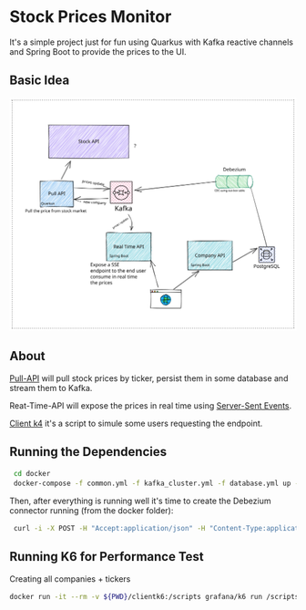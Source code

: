# Stock Prices Monitor
It's a simple project just for fun using Quarkus with Kafka reactive channels and Spring Boot to provide the prices to the UI.

## Basic Idea
![Idea](/docs/idea.excalidraw.svg)

## About

[Pull-API](/pull-api/) will pull stock prices by ticker, persist them in some database and stream them to Kafka.

Reat-Time-API will expose the prices in real time using [Server-Sent Events](https://developer.mozilla.org/en-US/docs/Web/API/Server-sent_events/Using_server-sent_events). 

[Client k4](/client-k4/) it's a script to simule some users requesting the endpoint.

## Running the Dependencies
```bash
 cd docker
 docker-compose -f common.yml -f kafka_cluster.yml -f database.yml up -d
```
Then, after everything is running well it's time to create the Debezium connector running (from the docker folder):
```bash
 curl -i -X POST -H "Accept:application/json" -H "Content-Type:application/json" 127.0.0.1:8083/connectors/ --data "@configs/debezium.json"
```

## Running K6 for Performance Test
Creating all companies + tickers
```bash
docker run -it --rm -v ${PWD}/clientk6:/scripts grafana/k6 run /scripts/create-companies.js
 ```


